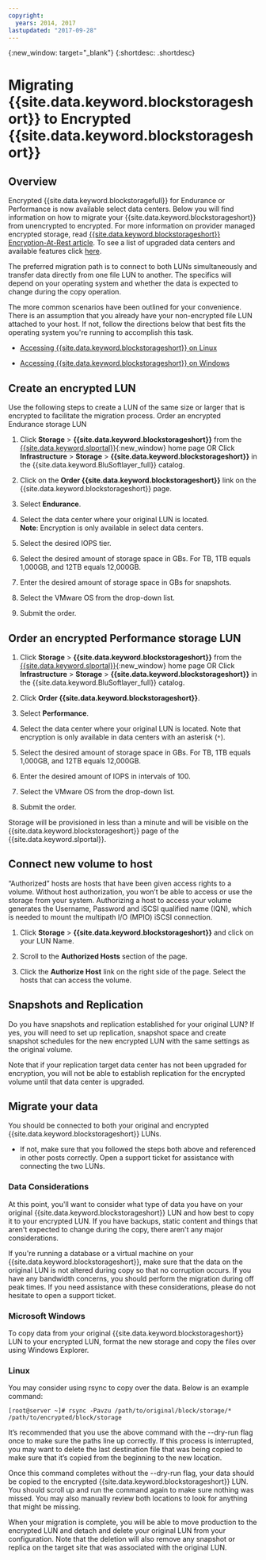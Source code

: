 ```yaml
---
copyright:
  years: 2014, 2017
lastupdated: "2017-09-28"
---
```

{:new_window: target="_blank"}
{:shortdesc: .shortdesc}

# Migrating {{site.data.keyword.blockstorageshort}}  to Encrypted {{site.data.keyword.blockstorageshort}} 

## Overview

Encrypted {{site.data.keyword.blockstoragefull}} for Endurance or Performance is now available select data centers. Below you will find information on how to migrate your {{site.data.keyword.blockstorageshort}} from unencrypted to encrypted. For more information on provider managed encrypted storage, read [{{site.data.keyword.blockstorageshort}} Encryption-At-Rest article](block-file-storage-encryption-rest.html). To see a list of upgraded data centers and available features click [here](new-ibm-block-and-file-storage-location-and-features.html).

The preferred migration path is to connect to both LUNs simultaneously and transfer data directly from one file LUN to another. The specifics will depend on your operating system  and whether the data is expected to change during the copy operation.

The more common scenarios have been outlined for your convenience. There is an assumption that you already have your non-encrypted file LUN attached to your host. If not, follow the directions below that best fits the operating system you're running to accomplish this task.

- [Accessing {{site.data.keyword.blockstorageshort}} on Linux](accessing_block_storage_linux.html)

- [Accessing {{site.data.keyword.blockstorageshort}} on Windows](accessing-block-storage-windows.html)

 
## Create an encrypted LUN

Use the following steps to create a LUN of the same size or larger that is encrypted to facilitate the migration process. 
Order an encrypted Endurance storage LUN

1. Click **Storage** > **{{site.data.keyword.blockstorageshort}}** from the [{{site.data.keyword.slportal}}](https://control.softlayer.com/){:new_window} home page OR Click **Infrastructure** > **Storage** > **{{site.data.keyword.blockstorageshort}}** in the {{site.data.keyword.BluSoftlayer_full}} catalog.

2. Click on the **Order {{site.data.keyword.blockstorageshort}}** link on the {{site.data.keyword.blockstorageshort}} page.

3. Select **Endurance**.

4. Select the data center where your original LUN is located. <br/> **Note**: Encryption is only available in select data centers.

5. Select the desired IOPS tier.

6. Select the desired amount of storage space in GBs. For TB, 1TB equals 1,000GB, and 12TB equals 12,000GB.

7. Enter the desired amount of storage space in GBs for snapshots.

8. Select the VMware OS from the drop-down list.

9. Submit the order.

## Order an encrypted Performance storage LUN

1. Click **Storage** > **{{site.data.keyword.blockstorageshort}}** from the [{{site.data.keyword.slportal}}](https://control.softlayer.com/){:new_window} home page OR Click **Infrastructure** > **Storage** > **{{site.data.keyword.blockstorageshort}}** in the {{site.data.keyword.BluSoftlayer_full}} catalog.

2. Click **Order {{site.data.keyword.blockstorageshort}}**.

3. Select **Performance**.

4. Select the data center where your original LUN is located. Note that encryption is only available in data centers with an asterisk (`*`).

5. Select the desired amount of storage space in GBs. For TB, 1TB equals 1,000GB, and 12TB equals 12,000GB.

6. Enter the desired amount of IOPS in intervals of 100.

7. Select the VMware OS from the drop-down list.

8. Submit the order.

Storage will be provisioned in less than a minute and will be visible on the {{site.data.keyword.blockstorageshort}} page of the {{site.data.keyword.slportal}}.

 
## Connect new volume to host

“Authorized” hosts are hosts that have been given access rights to a volume. Without host authorization, you won’t be able to access or use the storage from your system. Authorizing a host to access your volume generates the Username, Password and iSCSI qualified name (IQN), which is needed to mount the multipath I/O (MPIO) iSCSI connection.

1. Click **Storage**  > **{{site.data.keyword.blockstorageshort}}** and click on your LUN Name.

2. Scroll to the **Authorized Hosts** section of the page.

3. Click the **Authorize Host** link on the right side of the page. Select the hosts that can access the volume.

 
## Snapshots and Replication

Do you have snapshots and replication established for your original LUN? If yes, you will need to set up replication, snapshot space and create snapshot schedules for the new encrypted LUN with the same settings as the original volume. 

Note that if your replication target data center has not been upgraded for encryption, you will not be able to establish replication for the encrypted volume until that data center is upgraded.

 
## Migrate your data

You should be connected to both your original and encrypted {{site.data.keyword.blockstorageshort}} LUNs. 
- If not, make sure that you followed the steps both above and referenced in other posts correctly. Open a support ticket for assistance with connecting the two LUNs.

### Data Considerations

At this point, you'll want to consider what type of data you have on your original {{site.data.keyword.blockstorageshort}} LUN and how best to copy it to your encrypted LUN. If you have backups, static content and things that aren't expected to change during the copy, there aren't any major considerations.

If you're running a database or a virtual machine on your {{site.data.keyword.blockstorageshort}}, make sure that the data on the original LUN is not altered during copy so that no corruption occurs. If you have any bandwidth concerns, you should perform the migration during off peak times. If you need assistance with these considerations, please do not hesitate to open a support ticket.
 
### Microsoft Windows

To copy data from your original {{site.data.keyword.blockstorageshort}} LUN to your encrypted LUN, format the new storage and copy the files over using Windows Explorer.

 
### Linux

You may consider using rsync to copy over the data. Below is an example command:

``[root@server ~]# rsync -Pavzu /path/to/original/block/storage/* /path/to/encrypted/block/storage
``

It’s recommended that you use the above command with the --dry-run flag once to make sure the paths line up correctly. If this process is interrupted, you may want to delete the last destination file that was being copied to make sure that it’s copied from the beginning to the new location.

Once this command completes without the --dry-run flag, your data should be copied to the encrypted {{site.data.keyword.blockstorageshort}} LUN. You should scroll up and run the command again to make sure nothing was missed. You may also manually review both locations to look for anything that might be missing.

When your migration is complete, you will be able to move production to the encrypted LUN and detach and delete your original LUN from your configuration. Note that the deletion will also remove any snapshot or replica on the target site that was associated with the original LUN.
